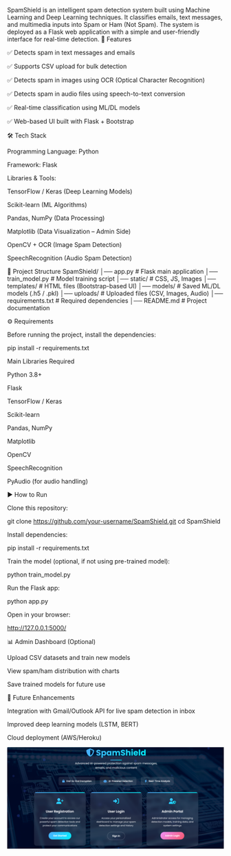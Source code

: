 SpamShield is an intelligent spam detection system built using Machine Learning and Deep Learning techniques. It classifies emails, text messages, and multimedia inputs into Spam or Ham (Not Spam). The system is deployed as a Flask web application with a simple and user-friendly interface for real-time detection.
🚀 Features

✅ Detects spam in text messages and emails

✅ Supports CSV upload for bulk detection

✅ Detects spam in images using OCR (Optical Character Recognition)

✅ Detects spam in audio files using speech-to-text conversion

✅ Real-time classification using ML/DL models

✅ Web-based UI built with Flask + Bootstrap

🛠️ Tech Stack

Programming Language: Python

Framework: Flask

Libraries & Tools:

TensorFlow / Keras (Deep Learning Models)

Scikit-learn (ML Algorithms)

Pandas, NumPy (Data Processing)

Matplotlib (Data Visualization – Admin Side)

OpenCV + OCR (Image Spam Detection)

SpeechRecognition (Audio Spam Detection)

📂 Project Structure
SpamShield/
│── app.py                # Flask main application
│── train_model.py        # Model training script
│── static/               # CSS, JS, Images
│── templates/            # HTML files (Bootstrap-based UI)
│── models/               # Saved ML/DL models (.h5 / .pkl)
│── uploads/              # Uploaded files (CSV, Images, Audio)
│── requirements.txt      # Required dependencies
│── README.md             # Project documentation

⚙️ Requirements

Before running the project, install the dependencies:

pip install -r requirements.txt

Main Libraries Required

Python 3.8+

Flask

TensorFlow / Keras

Scikit-learn

Pandas, NumPy

Matplotlib

OpenCV

SpeechRecognition

PyAudio (for audio handling)

▶️ How to Run

Clone this repository:

git clone https://github.com/your-username/SpamShield.git
cd SpamShield


Install dependencies:

pip install -r requirements.txt


Train the model (optional, if not using pre-trained model):

python train_model.py


Run the Flask app:

python app.py


Open in your browser:

http://127.0.0.1:5000/

📊 Admin Dashboard (Optional)

Upload CSV datasets and train new models

View spam/ham distribution with charts

Save trained models for future use

📌 Future Enhancements

Integration with Gmail/Outlook API for live spam detection in inbox

Improved deep learning models (LSTM, BERT)

Cloud deployment (AWS/Heroku)



![Homepage](https://github.com/latha-shree/SpamShield/blob/main/Homepage.png)



